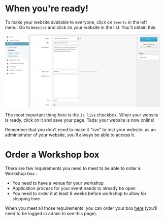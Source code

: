 # When you're ready!

To make your website available to everyone, click on `Events` in the left menu. Go to `Website` and click on your website in the list. You'll obtain this:

![](images/2.png)

The most important thing here is the `Is live` checkbox. When your website is ready, click on it and save your page. Tada: your website is now online!

Remember that you don't need to make it "live" to test your website: as an administrator of your website, you'll always be able to access it.

# Order a Workshop box

There are few requirements you need to meet to be able to order a Workshop box :

* You need to have a venue for your workshop
* Application process for your event needs to already be open
* You need to order it at least 6 weeks before workshop to allow for shipping time

When you meet all those requirements, you can order your box [here](https://djangogirls.org/workshop-box/) (you'll need to be logged in admin to see this page).